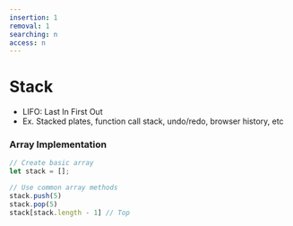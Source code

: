 ```yaml
---
insertion: 1
removal: 1
searching: n
access: n
---
```

# Stack
- LIFO: Last In First Out
- Ex. Stacked plates, function call stack, undo/redo, browser history, etc

### Array Implementation
``` js 
// Create basic array
let stack = [];

// Use common array methods
stack.push(5)
stack.pop(5)
stack[stack.length - 1] // Top
```